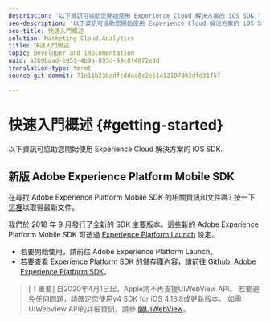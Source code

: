 ```yaml
---
description: '以下資訊可協助您開始使用 Experience Cloud 解決方案的 iOS SDK '
seo-description: '以下資訊可協助您開始使用 Experience Cloud 解決方案的 iOS SDK '
seo-title: 快速入門概述
solution: Marketing Cloud,Analytics
title: 快速入門概述
topic: Developer and implementation
uuid: a2b9baad-b959-4b9a-893d-99c0f4072e8d
translation-type: tm+mt
source-git-commit: 71e11b23badfcddaa8c2e61a12197982dfd31f57

---
```



# 快速入門概述 {#getting-started}

以下資訊可協助您開始使用 Experience Cloud 解決方案的 iOS SDK.

## 新版 Adobe Experience Platform Mobile SDK

在尋找 Adobe Experience Platform Mobile SDK 的相關資訊和文件嗎? 按一下[這裡](https://aep-sdks.gitbook.io/docs/)以取得最新文件。

我們於 2018 年 9 月發行了全新的 SDK 主要版本。這些新的 Adobe Experience Platform Mobile SDK 可透過 [Experience Platform Launch](https://www.adobe.com/experience-platform/launch.html) 設定。

* 若要開始使用，請前往 Adobe Experience Platform Launch。
* 若要查看 Experience Platform SDK 的儲存庫內容，請前往 [Github: Adobe Experience Platform SDK](https://github.com/Adobe-Marketing-Cloud/acp-sdks)。

>[！重要]
>自2020年4月1日起，Apple將不再支援UIWebView API。 若要避免任何問題，請確定您使用v4 SDK for iOS 4.18.8或更新版本。 如需UIWebView API的詳細資訊，請參 [閱UIWebView](https://developer.apple.com/documentation/uikit/uiwebview)。
